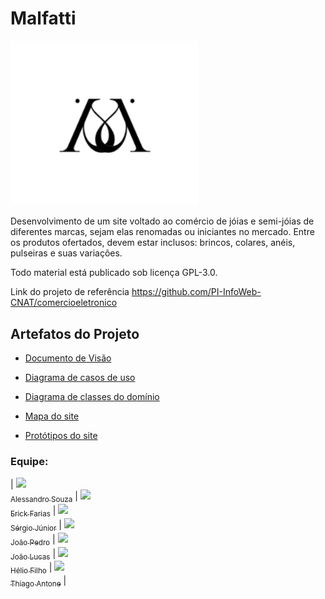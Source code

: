 # Malfatti

<img src="https://github.com/PI-InfoWeb-CNAT/Malfatti/blob/main/code/Imagens/logo-preta-Malfatti.png" width="300">

Desenvolvimento de um site voltado ao comércio de jóias e semi-jóias de diferentes marcas, sejam elas renomadas ou iniciantes no mercado.
Entre os produtos ofertados, devem estar inclusos: brincos, colares, anéis, pulseiras e suas variações.

Todo material está publicado sob licença GPL-3.0.

Link do projeto de referência https://github.com/PI-InfoWeb-CNAT/comercioeletronico

## Artefatos do Projeto

- [Documento de Visão](https://github.com/PI-InfoWeb-CNAT/Malfatti/blob/35b85a70949a627bcd57d493a6de95c1040920ea/docs/documento_de_visao.md)

- [Diagrama de casos de uso](https://github.com/PI-InfoWeb-CNAT/Malfatti/blob/main/docs/diagrama_de_casos_de_uso.jpg)

- [Diagrama de classes do domínio](https://github.com/PI-InfoWeb-CNAT/Malfatti/blob/main/docs/diagrama_de_classes.jpg)

- [Mapa do site](https://www.figma.com/file/4iUE8blA1ybmIiZCD3dtBZ/Mapa-do-Site?node-id=0%3A1)

- [Protótipos do site](https://www.figma.com/file/QoyzXNWz4s2cGq8V7gnJkf/Malfatti)

### Equipe:

| [<img src="https://avatars.githubusercontent.com/u/24280654?v=4" width=150><br><sub>Alessandro Souza</sub>](https://github.com/alessandrojsouza) |  [<img src="https://avatars.githubusercontent.com/u/79072531?v=4" width=150><br><sub>Erick Farias</sub>](https://github.com/erickfarias05) |  [<img src="https://avatars.githubusercontent.com/u/87080817?v=4" width=150><br><sub>Sérgio Júnior</sub>](https://github.com/JrSergio00) | [<img src="https://avatars.githubusercontent.com/u/77846057?v=4" width=150><br><sub>João Pedro</sub>](https://github.com/JoaoPFranca) | [<img src="https://avatars.githubusercontent.com/u/79152916?v=4" width=150><br><sub>João Lucas</sub>](https://github.com/JoaoLucasVictor1504) | [<img src="https://avatars.githubusercontent.com/u/79101524?v=4" width=150><br><sub>Hélio Filho</sub>](https://github.com/helio-filho99) | [<img src="https://avatars.githubusercontent.com/u/79124601?v=4" width=150><br><sub>Thiago Antone</sub>](https://github.com/Thiaguinho123) | 

